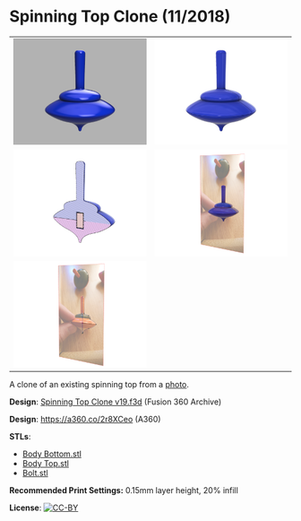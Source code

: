 # Spinning Top Clone (11/2018)

<table>
<tr>
<td><a href="images/rendering1.png"><img src="images/rendering1.thumb.png" alt="Rendering 1"/></a></td>
<td><a href="images/rendering2.png"><img src="images/rendering2.thumb.png" alt="Rendering 2"/></a></td>
</tr>
<tr>
<td><a href="images/cross-section.png"><img src="images/cross-section.thumb.png" alt="Cross Section"/></a></td>
<td><a href="images/photo-overlay.png"><img src="images/photo-overlay.thumb.png" alt="Photo Overlay"/></a></td>
</tr>
<tr>
<td><a href="images/profile-sketch.png"><img src="images/profile-sketch.thumb.png" alt="Profile Sketch"/></a></td>
</tr>
</table>

A clone of an existing spinning top from a [photo](images/photo.jpg).

**Design**: [Spinning Top Clone v19.f3d](Spinning%20Top%20Clone%20v19.f3d) (Fusion 360 Archive)

**Design**: https://a360.co/2r8XCeo (A360)

**STLs**:

  * [Body Bottom.stl](stls/Body%20Bottom.stl)
  * [Body Top.stl](stls/Body%20Top.stl)
  * [Bolt.stl](stls/Bolt.stl)

**Recommended Print Settings:** 0.15mm layer height, 20% infill

**License**: [![CC-BY](https://i.creativecommons.org/l/by/4.0/80x15.png)](http://creativecommons.org/licenses/by/4.0/)
